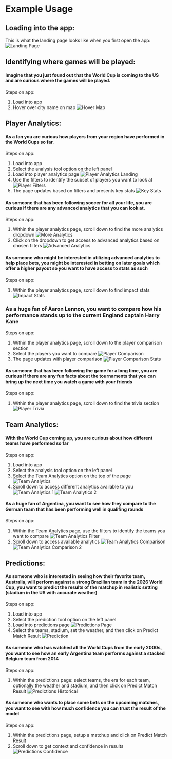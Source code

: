 # Example Usage

## Loading into the app:

This is what the landing page looks like when you first open the app:
![Landing Page](example_images/LandingPage.PNG)

## Identifying where games will be played:

#### Imagine that you just found out that the World Cup is coming to the US and are curious where the games will be played.

Steps on app:

1. Load into app
2. Hover over city name on map
   ![Hover Map](example_images/HoverMap.PNG)

## Player Analytics:

#### As a fan you are curious how players from your region have performed in the World Cups so far.

Steps on app:

1. Load into app
2. Select the analysis tool option on the left panel
3. Load into player analytics page
   ![Player Analytics Landing](example_images/LandingPagePlayerAnalytics.PNG)
4. Use the filters to identify the subset of players you want to look at
   ![Player Filters](example_images/Filters.PNG)
5. The page updates based on filters and presents key stats
   ![Key Stats](example_images/KeyStats.PNG)

#### As someone that has been following soccer for all your life, you are curious if there are any advanced analytics that you can look at.

Steps on app:

1. Within the player analytics page, scroll down to find the more analytics dropdown
   ![More Analytics](example_images/MoreAnalytics.PNG)
2. Click on the dropdown to get access to advanced analytics based on chosen filters
   ![Advanced Analytics](example_images/AdditionalAnalyticsExpanded.PNG)

#### As someone who might be interested in utilizing advanced analytics to help place bets, you might be interested in betting on later goals which offer a higher payout so you want to have access to stats as such

Steps on app:

1. Within the player analytics page, scroll down to find impact stats
   ![Impact Stats](example_images/ImpactAnalytics.PNG)

### As a huge fan of Aaron Lennon, you want to compare how his performance stands up to the current England captain Harry Kane

Steps on app:

1. Within the player analytics page, scroll down to the player comparison section
2. Select the players you want to compare
   ![Player Comparison](example_images/PlayerSelect.PNG)
3. The page updates with player comparison
   ![Player Comparison Stats](example_images/PlayerComp.PNG)

#### As someone that has been following the game for a long time, you are curious if there are any fun facts about the tournaments that you can bring up the next time you watch a game with your friends

Steps on app:

1. Within the player analytics page, scroll down to find the trivia section
   ![Player Trivia](example_images/PlayerTrivia.PNG)

## Team Analytics:

#### With the World Cup coming up, you are curious about how different teams have performed so far

Steps on app:

1. Load into app
2. Select the analysis tool option on the left panel
3. Select the Team Analytics option on the top of the page
   ![Team Analytics](example_images/TeamLanding.PNG)
4. Scroll down to access different analytics available to you
   ![Team Analytics 1](example_images/TeamStats1.PNG)
   ![Team Analytics 2](example_images/TeamStats2.PNG)

#### As a huge fan of Argentina, you want to see how they compare to the German team that has been performing well in qualifing rounds

Steps on app:

1. Within the Team Analytics page, use the filters to identify the teams you want to compare
   ![Team Analytics Filter](example_images/TeamStatsFilter.PNG)
2. Scroll down to access available analytics
   ![Team Analytics Comparison](example_images/TeamFilterStats1.PNG)
   ![Team Analytics Comparison 2](example_images/TeamStatsFilter2.PNG)

## Predictions:

#### As someone who is interested in seeing how their favorite team, Australia, will perform against a strong Brazilian team in the 2026 World Cup, you want to predict the results of the matchup in realistic setting (stadium in the US with accurate weather)

Steps on app:

1. Load into app
2. Select the prediction tool option on the left panel
3. Load into predictions page
   ![Predictions Page](example_images/PredictionLanding.PNG)
4. Select the teams, stadium, set the weather, and then click on Predict Match Result
   ![Prediction](example_images/2026Prediction.PNG)

#### As someone who has watched all the World Cups from the early 2000s, you want to see how an early Argentina team performs against a stacked Belgium team from 2014

Steps on app:

1. Within the predictions page: select teams, the era for each team, optionally the weather and stadium, and then click on Predict Match Result
   ![Predictions Historical](example_images/HistoricalPrediction.PNG)

#### As someone who wants to place some bets on the upcoming matches, you want to see with how much confidence you can trust the result of the model

Steps on app:

1. Within the predictions page, setup a matchup and click on Predict Match Result
2. Scroll down to get context and confidence in results
   ![Predictions Confidence](example_images/PredictionContext.PNG)
